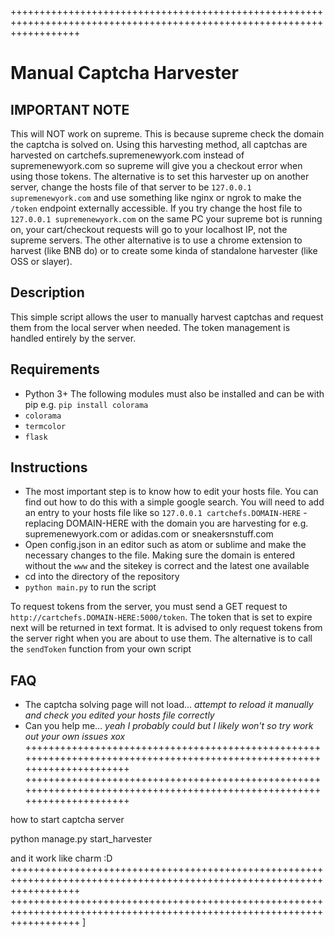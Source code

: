 ++++++++++++++++++++++++++++++++++++++++++++++++++++++++++++++++++++++++++++++++++++++++++++++++++++++++++++++++++++++++
# Manual Captcha Harvester

## IMPORTANT NOTE
This will NOT work on supreme. This is because supreme check the domain the captcha is solved on. Using this
harvesting method, all captchas are harvested on cartchefs.supremenewyork.com instead of supremenewyork.com
so supreme will give you a checkout error when using those tokens. The alternative is to set this harvester
up on another server, change the hosts file of that server to be `127.0.0.1 supremenewyork.com` and use
something like nginx or ngrok to make the `/token` endpoint externally accessible. If you try change the host
file to `127.0.0.1 supremenewyork.com` on the same PC your supreme bot is running on, your cart/checkout requests
will go to your localhost IP, not the supreme servers. The other alternative is to use a chrome extension to
harvest (like BNB do) or to create some kinda of standalone harvester (like OSS or slayer).

## Description
This simple script allows the user to manually harvest captchas and request them from the local server when needed.
The token management is handled entirely by the server.

## Requirements
  - Python 3+
  The following modules must also be installed and can be with pip e.g. `pip install colorama`
  - `colorama`
  - `termcolor`
  - `flask`
  
## Instructions
  - The most important step is to know how to edit your hosts file. You can find out how to do this with a simple
  google search. You will need to add an entry to your hosts file like so `127.0.0.1 cartchefs.DOMAIN-HERE` -
  replacing DOMAIN-HERE with the domain you are harvesting for e.g. supremenewyork.com or adidas.com or sneakersnstuff.com
  - Open config.json in an editor such as atom or sublime and make the necessary changes to the file. Making sure the
  domain is entered without the `www` and the sitekey is correct and the latest one available
  - cd into the directory of the repository
  - `python main.py` to run the script
  
  To request tokens from the server, you must send a GET request to `http://cartchefs.DOMAIN-HERE:5000/token`.
  The token that is set to expire next will be returned in text format. It is advised to only request tokens from the
  server right when you are about to use them.
  The alternative is to call the `sendToken` function from your own script
  
## FAQ
  - The captcha solving page will not load... *attempt to reload it manually and check you edited your hosts file correctly*
  - Can you help me... *yeah I probably could but I likely won't so try work out your own issues xox*
++++++++++++++++++++++++++++++++++++++++++++++++++++++++++++++++++++++++++++++++++++++++++++++++++++++++++++++++++++++++
++++++++++++++++++++++++++++++++++++++++++++++++++++++++++++++++++++++++++++++++++++++++++++++++++++++++++++++++++++++++


how to start captcha server

python manage.py start_harvester

and it work like charm :D
++++++++++++++++++++++++++++++++++++++++++++++++++++++++++++++++++++++++++++++++++++++++++++++++++++++++++++++++++++++++
++++++++++++++++++++++++++++++++++++++++++++++++++++++++++++++++++++++++++++++++++++++++++++++++++++++++++++++++++++++++
]



